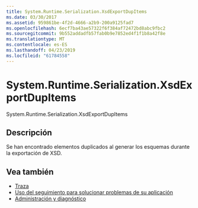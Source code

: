 ```yaml
---
title: System.Runtime.Serialization.XsdExportDupItems
ms.date: 03/30/2017
ms.assetid: 959861be-4f2d-4666-a2b9-200a9125fad7
ms.openlocfilehash: 6ecf7ba43ae57322f6f384af72472bd8abc9fbc2
ms.sourcegitcommit: 9b552addadfb57fab0b9e7852ed4f1f1b8a42f8e
ms.translationtype: MT
ms.contentlocale: es-ES
ms.lasthandoff: 04/23/2019
ms.locfileid: "61784558"
---
```

# <a name="systemruntimeserializationxsdexportdupitems"></a>System.Runtime.Serialization.XsdExportDupItems
System.Runtime.Serialization.XsdExportDupItems  
  
## <a name="description"></a>Descripción  
 Se han encontrado elementos duplicados al generar los esquemas durante la exportación de XSD.  
  
## <a name="see-also"></a>Vea también

- [Traza](../../../../../docs/framework/wcf/diagnostics/tracing/index.md)
- [Uso del seguimiento para solucionar problemas de su aplicación](../../../../../docs/framework/wcf/diagnostics/tracing/using-tracing-to-troubleshoot-your-application.md)
- [Administración y diagnóstico](../../../../../docs/framework/wcf/diagnostics/index.md)
